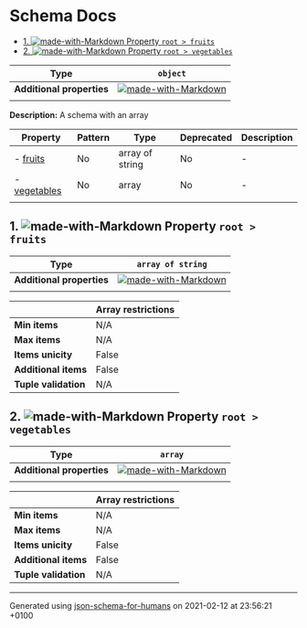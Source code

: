 # Schema Docs

- [1. ![made-with-Markdown](https://img.shields.io/badge/Optional-yellow) Property `root > fruits`](#fruits)
- [2. ![made-with-Markdown](https://img.shields.io/badge/Optional-yellow) Property `root > vegetables`](#vegetables)

| Type | `object` |
| ---- | --- |
| **Additional properties** |[![made-with-Markdown](https://img.shields.io/badge/Any%20type-allowed-green)](# "Additional Properties of any type are allowed.")|
|  |  |

**Description:** A schema with an array

| Property | Pattern | Type | Deprecated | Description |
| -------- | ------- | ---- | ---------- | ----------- |
|-  [fruits](#fruits)|No|array of string|No|-|
|-  [vegetables](#vegetables)|No|array|No|-|
|  |  |  |  |  |

## <a name="fruits"></a>1. ![made-with-Markdown](https://img.shields.io/badge/Optional-yellow) Property `root > fruits`

| Type | `array of string` |
| ---- | --- |
| **Additional properties** |[![made-with-Markdown](https://img.shields.io/badge/Any%20type-allowed-green)](# "Additional Properties of any type are allowed.")|
|  |  |

|                       | Array restrictions |
| --------------------- | ------------------ |
| **Min items**         | N/A |
| **Max items**         | N/A |
| **Items unicity**     | False |
| **Additional items**  | False |
| **Tuple validation**  | N/A |

## <a name="vegetables"></a>2. ![made-with-Markdown](https://img.shields.io/badge/Optional-yellow) Property `root > vegetables`

| Type | `array` |
| ---- | --- |
| **Additional properties** |[![made-with-Markdown](https://img.shields.io/badge/Any%20type-allowed-green)](# "Additional Properties of any type are allowed.")|
|  |  |

|                       | Array restrictions |
| --------------------- | ------------------ |
| **Min items**         | N/A |
| **Max items**         | N/A |
| **Items unicity**     | False |
| **Additional items**  | False |
| **Tuple validation**  | N/A |

----------------------------------------------------------------------------------------------------------------------------
Generated using [json-schema-for-humans](https://github.com/coveooss/json-schema-for-humans) on 2021-02-12 at 23:56:21 +0100